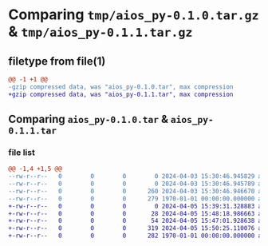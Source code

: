 # Comparing `tmp/aios_py-0.1.0.tar.gz` & `tmp/aios_py-0.1.1.tar.gz`

## filetype from file(1)

```diff
@@ -1 +1 @@
-gzip compressed data, was "aios_py-0.1.0.tar", max compression
+gzip compressed data, was "aios_py-0.1.1.tar", max compression
```

## Comparing `aios_py-0.1.0.tar` & `aios_py-0.1.1.tar`

### file list

```diff
@@ -1,4 +1,5 @@
--rw-r--r--   0        0        0        0 2024-04-03 15:30:46.945829 aios_py-0.1.0/README.md
--rw-r--r--   0        0        0        0 2024-04-03 15:30:46.945789 aios_py-0.1.0/aios_py/__init__.py
--rw-r--r--   0        0        0      260 2024-04-03 15:30:46.946670 aios_py-0.1.0/pyproject.toml
--rw-r--r--   0        0        0      279 1970-01-01 00:00:00.000000 aios_py-0.1.0/PKG-INFO
+-rw-r--r--   0        0        0        0 2024-04-05 15:39:31.328883 aios_py-0.1.1/README.md
+-rw-r--r--   0        0        0       28 2024-04-05 15:48:18.986663 aios_py-0.1.1/aios_py/__init__.py
+-rw-r--r--   0        0        0       54 2024-04-05 15:47:01.928638 aios_py-0.1.1/aios_py/utils.py
+-rw-r--r--   0        0        0      319 2024-04-05 15:50:25.110076 aios_py-0.1.1/pyproject.toml
+-rw-r--r--   0        0        0      282 1970-01-01 00:00:00.000000 aios_py-0.1.1/PKG-INFO
```

